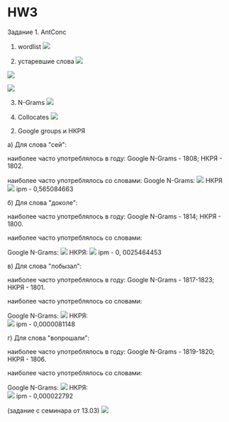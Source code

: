 # HW3
Задание 1. AntConc
1) wordlist
![](hw2.PNG)

2) устаревшие слова
![](fdo.PNG)

![](lomb.PNG)

![](lom2.PNG)

3) N-Grams
![](hw1.PNG)


4) Collocates
![](hw4.PNG)

2. Google groups и НКРЯ

а) Для слова "сей":

наиболее часто употреблялось в году:
Google N-Grams - 1808;
НКРЯ - 1802.

наиболее часто употреблялось со словами:
Google N-Grams:
![](gng1.png)
НКРЯ 
![](rk1.png)
ipm - 0,565084663

б) Для слова "доколе":

наиболее часто употреблялось в году:
Google N-Grams - 1814;
НКРЯ - 1800.

наиболее часто употреблялось со словами:

Google N-Grams: 
![](gng2.png)
НКРЯ:
![](rk2.png)
ipm - 0, 0025464453

в) Для слова "лобызал":

наиболее часто употреблялось в году:
Google N-Grams - 1817-1823;
НКРЯ - 1801.

наиболее часто употреблялось со словами:

Google N-Grams:
![](gng3.png)
НКРЯ:  
![](rk3.png)
ipm - 0,0000081148

г) Для слова "вопрошали":

наиболее часто употреблялось в году:
Google N-Grams - 1819-1820;
НКРЯ - 1806.

наиболее часто употреблялось со словами:

Google N-Grams:
![](gng4.png)
НКРЯ:  
![](rk4.png)
ipm - 0,000022792




(задание с семинара от 13.03)
![](rt.PNG)
